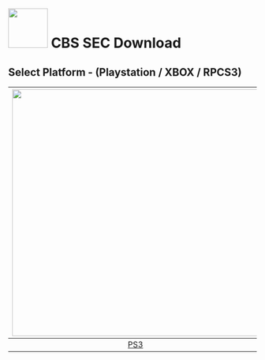 # <img width="80" src="https://github.com/dylanhale/ScorebugMods/blob/main/assets/images/CBSSEC.png"> CBS SEC Download

## Select Platform - (Playstation / XBOX / RPCS3)

| <img width="500" src="https://github.com/dylanhale/ScorebugMods/blob/main/assets/images/Playstation.png"> | <img width="500" src="https://github.com/dylanhale/ScorebugMods/blob/main/assets/images/Xbox.png"> | <img width="500" src="https://github.com/dylanhale/ScorebugMods/blob/main/assets/images/RPCS3.png"> |
| :---:|:---:|:---:|
| [PS3](https://www.mediafire.com/file/o2jnhy65bioy3c3/SEC-PSButtons-V20.1.rar/file) |  XBOX - Coming Soon| [RPCS3](https://github.com/dylanhale/ScorebugMods/blob/main/Scorebugs/CBS%20SEC/RPCS3/index.md) |

